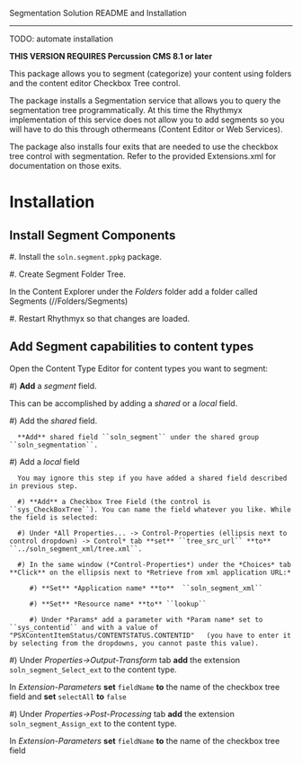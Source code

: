 Segmentation Solution README and Installation
_____________________________________________

TODO: automate installation

**THIS VERSION REQUIRES Percussion CMS 8.1 or later** 

This package allows you to segment (categorize) your content using
folders and the content editor Checkbox Tree control.

The package installs a Segmentation service that allows you to
query the segmentation tree programmatically. At this time the Rhythmyx implementation
of this service does not allow you to add segments so you will have to do this 
through othermeans (Content Editor or Web Services).

The package also installs four exits that are needed to use the checkbox tree
control with segmentation. Refer to the provided Extensions.xml for documentation
on those exits.


Installation
============
 
Install Segment Components
--------------------------
#. Install the ``soln.segment.ppkg`` package.

#. Create Segment Folder Tree.
	
   In the Content Explorer under the *Folders* folder add a folder called Segments (//Folders/Segments)

#. Restart Rhythmyx so that changes are loaded.

Add Segment capabilities to content types
-----------------------------------------
Open the Content Type Editor for content types you want to segment:

#) **Add** a *segment* field.

   This can be accomplished by adding a *shared* or a *local* field.
   
   #) Add the *shared* field.
      
      **Add** shared field ``soln_segment`` under the shared group ``soln_segmentation``. 
   
   #) Add a *local* field
      
      You may ignore this step if you have added a shared field described in previous step.
      
      #) **Add** a Checkbox Tree Field (the control is ``sys_CheckBoxTree``). You can name the field whatever you like. While the field is selected:

      #) Under *All Properties... -> Control-Properties (ellipsis next to control dropdown) -> Control* tab **set** ``tree_src_url`` **to** ``../soln_segment_xml/tree.xml``.

      #) In the same window (*Control-Properties*) under the *Choices* tab **Click** on the ellipsis next to *Retrieve from xml application URL:* 

         #) **Set** *Application name* **to**  ``soln_segment_xml``

         #) **Set** *Resource name* **to** ``lookup``

         #) Under *Params* add a parameter with *Param name* set to ``sys_contentid`` and with a value of "PSXContentItemStatus/CONTENTSTATUS.CONTENTID"   (you have to enter it by selecting from the dropdowns, you cannot paste this value). 

#) Under *Properties->Output-Transform* tab **add** the extension ``soln_segment_Select_ext`` to the content type.

   In *Extension-Parameters* **set** ``fieldName`` **to** the name of the checkbox tree field and **set** ``selectAll`` **to** ``false``

#) Under *Properties->Post-Processing* tab **add** the extension ``soln_segment_Assign_ext`` to the content type.

   In *Extension-Parameters* **set** ``fieldName`` **to** the name of the checkbox tree field
